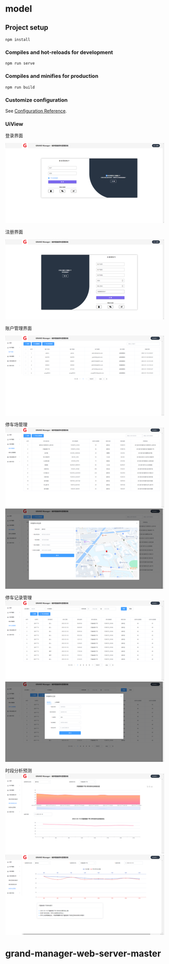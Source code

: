 # model

## Project setup

```
npm install
```

### Compiles and hot-reloads for development

```
npm run serve
```

### Compiles and minifies for production

```
npm run build
```

### Customize configuration

See [Configuration Reference](https://cli.vuejs.org/config/).

### UiView

登录界面

![Login](pic/Login.png)

注册界面

![Register](pic/Register.png)

账户管理界面

![UserList](pic/UserList.png)

停车场管理
![SearchPark](pic/SearchPark.png)
![AddPark](pic/AddPark.png)

停车记录管理
![SearchParkRecord](pic/SearchParkRecord.png)
![AddParkRecord](pic/AddParkRecord.png)

时段分析预测
![TimeAnalysis](pic/TimeAnalysis.png)
![Forecast](pic/Forecast.png)

# grand-manager-web-server-master
